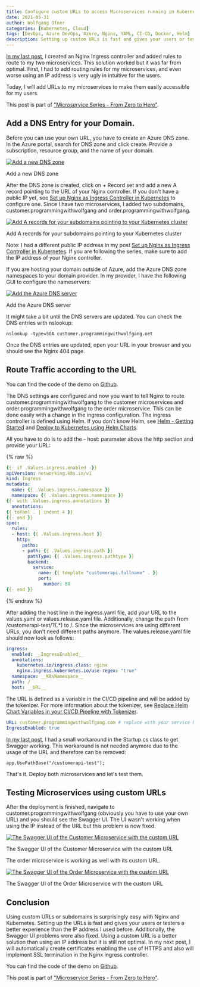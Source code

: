 ```yaml
---
title: Configure custom URLs to access Microservices running in Kubernetes
date: 2021-05-31
author: Wolfgang Ofner
categories: [Kubernetes, Cloud]
tags: [DevOps, Azure DevOps, Azure, Nginx, YAML, CI-CD, Docker, Helm]
description: Setting up custom URLs is fast and gives your users or testers a better experience than using an IP address.
---
```


[In my last post](/setup-nginx-ingress-controller-kubernetes), I created an Nginx Ingress controller and added rules to route to my two microservices. This solution worked but it was far from optimal. First, I had to add routing rules for my microservices, and even worse using an IP address is very ugly in intuitive for the users.

Today, I will add URLs to my microservices to make them easily accessible for my users.

This post is part of ["Microservice Series - From Zero to Hero"](/microservice-series-from-zero-to-hero).

## Add a DNS Entry for your Domain.

Before you can use your own URL, you have to create an Azure DNS zone. In the Azure portal, search for DNS zone and click create. Provide a subscription, resource group, and the name of your domain.

<div class="col-12 col-sm-10 aligncenter">
  <a href="/assets/img/posts/2021/05/Add-a-new-DNS-zone.jpg"><img loading="lazy" src="/assets/img/posts/2021/05/Add-a-new-DNS-zone.jpg" alt="Add a new DNS zone" /></a>
  
  <p>
   Add a new DNS zone
  </p>
</div>

After the DNS zone is created, click on + Record set and add a new A record pointing to the URL of your Nginx controller. If you don't have a public IP yet, see [Set up Nginx as Ingress Controller in Kubernetes](/setup-nginx-ingress-controller-kubernetes) to configure one. Since I have two microservices, I added two subdomains, customer.programmingwithwolfgang and order.programmingwithwolfgang.

<div class="col-12 col-sm-10 aligncenter">
  <a href="/assets/img/posts/2021/05/Add-A-records-for-your-subdomains-pointing-to-your-Kubernetes-cluster.jpg"><img loading="lazy" src="/assets/img/posts/2021/05/Add-A-records-for-your-subdomains-pointing-to-your-Kubernetes-cluster.jpg" alt="Add A records for your subdomains pointing to your Kubernetes cluster" /></a>
  
  <p>
   Add A records for your subdomains pointing to your Kubernetes cluster
  </p>
</div>

Note: I had a different public IP address in my post [Set up Nginx as Ingress Controller in Kubernetes](/setup-nginx-ingress-controller-kubernetes). If you are following the series, make sure to add the IP address of your Nginx controller.

If you are hosting your domain outside of Azure, add the Azure DNS zone namespaces to your domain provider. In my provider, I have the following GUI to configure the nameservers:

<div class="col-12 col-sm-10 aligncenter">
  <a href="/assets/img/posts/2021/05/Add-the-Azure-DNS-server.jpg"><img loading="lazy" src="/assets/img/posts/2021/05/Add-the-Azure-DNS-server.jpg" alt="Add the Azure DNS server" /></a>
  
  <p>
   Add the Azure DNS server
  </p>
</div>

It might take a bit until the DNS servers are updated. You can check the DNS entries with nslookup:

```shell
nslookup -type=SOA customer.programmingwithwolfgang.net
```

Once the DNS entries are updated, open your URL in your browser and you should see the Nginx 404 page.

## Route Traffic according to the URL

You can find the code of the demo on <a href="https://github.com/WolfgangOfner/MicroserviceDemo" target="_blank" rel="noopener noreferrer">Github</a>.

The DNS settings are configured and now you want to tell Nginx to route customer.programmingwithwolfgang to the customer microservices and order.programmingwithwolfgang to the order microservice. This can be done easily with a change in the ingress configuration. The ingress controller is defined using Helm. If you don't know Helm, see [Helm - Getting Started](/helm-getting-started) and [Deploy to Kubernetes using Helm Charts](/deploy-kubernetes-using-helm). 

All you have to do is to add the - host: parameter above the http section and provide your URL:

{% raw %}
```yaml
{{- if .Values.ingress.enabled -}}
apiVersion: networking.k8s.io/v1
kind: Ingress
metadata:
  name: {{ .Values.ingress.namespace }}
  namespace: {{ .Values.ingress.namespace }}
{{- with .Values.ingress.annotations }}
  annotations:
{{ toYaml . | indent 4 }}
{{- end }}
spec:
  rules: 
  - host: {{ .Values.ingress.host }}
    http:
      paths:
      - path: {{ .Values.ingress.path }}
        pathType: {{ .Values.ingress.pathtype }}
        backend:
          service:
            name: {{ template "customerapi.fullname" . }}
            port: 
              number: 80
{{- end }}
```
{% endraw %}

After adding the host line in the ingress.yaml file, add your URL to the values.yaml or values.release.yaml file. Additionally, change the path from /customerapi-test/?(.*) to /. Since the microservices are using different URLs, you don't need different paths anymore. The values.release.yaml file should now look as follows:

```yaml
ingress:
  enabled: __IngressEnabled__
  annotations: 
    kubernetes.io/ingress.class: nginx
    nginx.ingress.kubernetes.io/use-regex: "true"     
  namespace: __K8sNamespace__
  path: /
  host: __URL__
```

The URL is defined as a variable in the CI/CD pipeline and will be added by the tokenizer. For more information about the tokenizer, see [Replace Helm Chart Variables in your CI/CD Pipeline with Tokenizer](/replace-helm-variables-tokenizer).

```yaml
URL: customer.programmingwithwolfgang.com # replace with your service URL
IngressEnabled: true
```

[In my last post](/setup-nginx-ingress-controller-kubernetes), I had a small workaround in the Startup.cs class to get Swagger working. This workaround is not needed anymore due to the usage of the URL and therefore can be removed:

```CSharp
app.UsePathBase("/customerapi-test");
```

That's it. Deploy both microservices and let's test them.

## Testing Microservices using custom URLs

After the deployment is finished, navigate to customer.programmingwithwolfgang (obviously you have to use your own URL) and you should see the Swagger UI. The UI wasn't working when using the IP instead of the URL but this problem is now fixed.

<div class="col-12 col-sm-10 aligncenter">
  <a href="/assets/img/posts/2021/05/The-Swagger-UI-of-the-Customer-Microservice-with-the-custom-URL.jpg"><img loading="lazy" src="/assets/img/posts/2021/05/The-Swagger-UI-of-the-Customer-Microservice-with-the-custom-URL.jpg" alt="The Swagger UI of the Customer Microservice with the custom URL" /></a>
  
  <p>
   The Swagger UI of the Customer Microservice with the custom URL
  </p>
</div>

The order microservice is working as well with its custom URL.

<div class="col-12 col-sm-10 aligncenter">
  <a href="/assets/img/posts/2021/05/The-Swagger-UI-of-the-Order-Microservice-with-the-custom-URL.jpg"><img loading="lazy" src="/assets/img/posts/2021/05/The-Swagger-UI-of-the-Order-Microservice-with-the-custom-URL.jpg" alt="The Swagger UI of the Order Microservice with the custom URL" /></a>
  
  <p>
   The Swagger UI of the Order Microservice with the custom URL
  </p>
</div>

## Conclusion

Using custom URLs or subdomains is surprisingly easy with Nginx and Kubernetes. Setting up the URLs is fast and gives your users or testers a better experience than the IP address I used before. Additionally, the Swagger UI problems were also fixed. Using a custom URL is a better solution than using an IP address but it is still not optimal. In my next post, I will automatically create certificates enabling the use of HTTPS and also will implement SSL termination in the Nginx ingress controller.

You can find the code of the demo on <a href="https://github.com/WolfgangOfner/MicroserviceDemo" target="_blank" rel="noopener noreferrer">Github</a>.

This post is part of ["Microservice Series - From Zero to Hero"](/microservice-series-from-zero-to-hero).